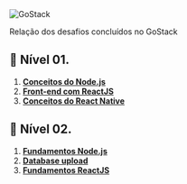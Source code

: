 <img alt="GoStack" src="https://storage.googleapis.com/golden-wind/bootcamp-gostack/header-desafios.png" />

<p>Relação dos desafios concluídos no GoStack</p> 

## 📄 Nível 01. 
 1. **[Conceitos do Node.js](https://github.com/lucaxsilveira/desafio-conceitos-node)**
 2. **[Front-end com ReactJS](https://github.com/lucaxsilveira/conceitos-reactjs)**
 2. **[Conceitos do React Native](https://github.com/lucaxsilveira/conceitos-react-native)**

## :bookmark_tabs: Nível 02. 
1. **[Fundamentos Node.js](https://github.com/lucaxsilveira/desafio-fundamentos-nodejs)**
2. **[Database upload](https://github.com/lucaxsilveira/template-typeorm-upload)**
2. **[Fundamentos ReactJS](https://github.com/lucaxsilveira/fundamentos-reactjs)**
